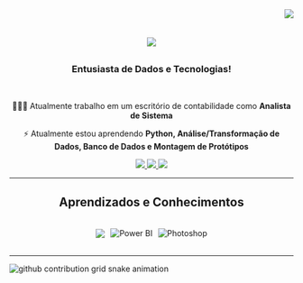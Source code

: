 <img align="right" src="https://visitor-badge.laobi.icu/badge?page_id=miguelcastell.miguelcastell" />

<h1 align="center">
    <img src="https://readme-typing-svg.herokuapp.com/?font=Rajdhani&size=35&color=FFFFFF&center=true&vCenter=true&width=800&height=70&duration=4000&lines=Me+chamo+Miguel+Mantoan+Castellani!&background=000000;" />
</h1>
 
<h3 align="center">Entusiasta de Dados e Tecnologias!</h3>

<br/>

<div align="center">

 👨🏻‍💻 Atualmente trabalho em um escritório de contabilidade como <strong>Analista de Sistema</strong>
 
 ⚡ Atualmente estou aprendendo <strong>Python, Análise/Transformação de Dados, Banco de Dados e Montagem de Protótipos</strong>

</div>

<div align="center"> 
  <a href="mailto:miguelmcastell@hotmail.com">
    <img src="https://img.shields.io/badge/Email-333333?style=for-the-badge&logo=gmail&logoColor=white" />
  </a>
  <a href="https://www.linkedin.com/in/miguel-mantoan-castellani-744304324/" target="_blank">
    <img src="https://img.shields.io/badge/LinkedIn-0077B5?style=for-the-badge&logo=linkedin&logoColor=white" />
  </a>
  <a href="https://github.com/miguelcastell" target="_blank">
     <img src="https://img.shields.io/badge/Portfolio-FF5722?style=for-the-badge&logo=todoist&logoColor=white" />
  </a>
</div>

<hr/>

<h2 align="center">Aprendizados e Conhecimentos</h2>
<br/>
<div align="center" style="display:flex; gap:10px; justify-content:center; align-items:center;">
    <img src="https://skillicons.dev/icons?i=python,figma,vscode,pycharm,mysql,cpp" />
    <img src="https://img.icons8.com/color/48/000000/power-bi.png" alt="Power BI" />
    <img src="https://img.icons8.com/color/48/000000/adobe-photoshop--v1.png" alt="Photoshop" />
</div>

<br/>
<hr/>

<picture>
  <source media="(prefers-color-scheme: dark)" srcset="https://raw.githubusercontent.com/miguelcastell/miguelcastell/output/github-contribution-grid-snake-dark.svg">
  <source media="(prefers-color-scheme: light)" srcset="https://raw.githubusercontent.com/miguelcastell/miguelcastell/output/github-contribution-grid-snake.svg">
  <img alt="github contribution grid snake animation" src="https://raw.githubusercontent.com/miguelcastell/miguelcastell/output/github-contribution-grid-snake.svg">
</picture
